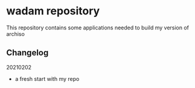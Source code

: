 # wadam repository
This repository contains some applications needed to build my version of archiso

## Changelog

20210202
* a fresh start with my repo
